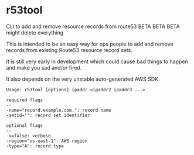 # r53tool
CLI to add and remove resource records from route53  BETA BETA BETA might delete everything

This is intended to be an easy way for ops people to add and remove records from existing Route53 resource record sets.  

It is still very early in development which could cause bad things to happen and make you sad and/or fired.  

It also depends on the very unstable auto-generated AWS SDK.

	Usage: r53tool [options] ipaddr <ipaddr2 ipaddr3 ...>  

	required flags  
	--  
	-name="record.example.com.": record name  
	-setid="": record set identifier  

	optional flags  
	--  
	-v=false: verbose  
	-region="us-east-1": AWS region  
	-type="A": record type  

